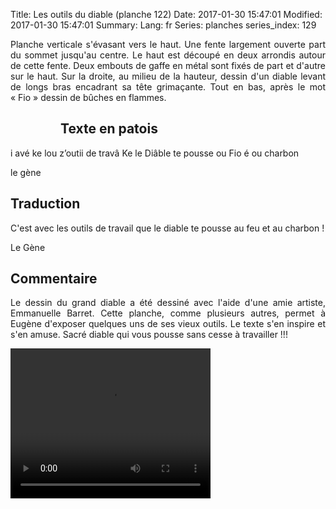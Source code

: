 Title: Les outils du diable (planche 122)
Date: 2017-01-30 15:47:01
Modified: 2017-01-30 15:47:01
Summary: 
Lang: fr
Series: planches
series_index: 129

<p style="text-align:justify;">Planche verticale s'évasant vers le haut. Une fente largement ouverte part du sommet jusqu'au centre. Le haut est découpé en deux arrondis autour de cette fente. Deux embouts de gaffe en métal sont fixés de part et d'autre sur le haut. Sur la droite, au milieu de la hauteur, dessin d'un diable levant de longs bras encadrant sa tête grimaçante. Tout en bas, après le mot « Fio » dessin de bûches en flammes. </p>

<figure class="image-block" style="float: left;">
  <img alt="" src="{static}/images/planche_122.png">
  <figcaption style="max-width: 333px"></figcaption>
</figure>

## Texte en patois
i avé ke lou z’outii de travâ Ke le Diâble te pousse ou Fio é ou charbon

le gène


## Traduction
C'est avec les outils de travail que le diable te pousse au feu et au charbon !

Le Gène

## Commentaire
<p style="text-align:justify;">Le dessin du grand diable a été dessiné avec l'aide d'une amie artiste, Emmanuelle Barret. Cette planche, comme plusieurs autres, permet à Eugène d'exposer quelques uns de ses vieux outils. Le texte s'en inspire et s'en amuse. Sacré diable qui vous pousse sans cesse à travailler !!!</p>



<video width="320" height="240" controls>
  <source src="https://d1njpgd0ygatdn.cloudfront.net/video_122.mp4" type="video/mp4">
</video>
